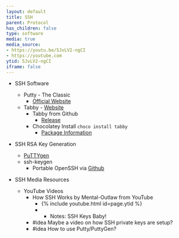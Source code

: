 ```yaml
---
layout: default
title: SSH
parent: Protocol
has_children: false
type: software
media: true
media_source:
- https://youtu.be/5JvLV2-ngCI
- https://youtube.com
ytid: 5JvLV2-ngCI
iframe: false
---
```


- SSH Software
	- Putty - The Classic
		- [Official Website](https://www.putty.org/)
	- Tabby - [Website](https://tabby.sh)
		- Tabby from Github
			-  [Release](https://github.com/Eugeny/tabby/releases)
		- Chocolatey Install ```choco install tabby```
			- [Package Information](https://community.chocolatey.org/packages/tabby)

- SSH RSA Key Generation
	- [PuTTYgen](https://www.puttygen.com/)  
	- ssh-keygen
		- Portable OpenSSH via [Github](https://github.com/openssh/openssh-portable)

- SSH Media Resources
	- YouTube Videos
		- How SSH Works by Mental-Outlaw from YouTube
			- {% include youtube.html id=page.ytid %}
			- - Notes: SSH Keys Baby!
		- #idea Maybe a video on how SSH private keys are setup?
		- #idea How to use Putty/PuttyGen?